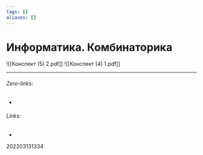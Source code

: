 ```yaml
---
tags: []
aliases: []
---
```

# Информатика. Комбинаторика
![[Конспект (5) 2.pdf]]
![[Конспект (4) 1.pdf]]
___
###### Zero-links:
-
###### Links:
-

202203131334